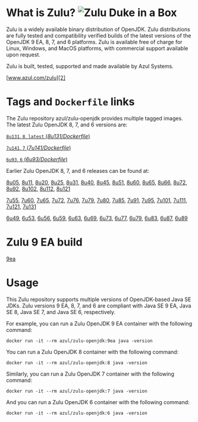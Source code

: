 What is Zulu? ![Zulu Duke in a Box][1]
======================================

Zulu is a widely available binary distribution of OpenJDK. Zulu distributions are fully tested and compatibility verified builds of the latest versions of the OpenJDK 9 EA, 8, 7, and 6 platforms. Zulu is available free of charge for Linux, Windows, and MacOS platforms, with commercial support available upon request.

Zulu is built, tested, supported and made available by Azul Systems.

[www.azul.com/zulu][2]

Tags and `Dockerfile` links
===========================

The Zulu repository azul/zulu-openjdk provides multiple tagged images. The latest Zulu OpenJDK 8, 7, and 6 versions are:

[`8u131`, `8`, `latest` (*8u131/Dockerfile*)][38]

[`7u141`, `7` (*7u141/Dockerfile*)][23]

[`6u93`, `6` (*6u93/Dockerfile*)][10]

Earlier Zulu OpenJDK 8, 7, and 6 releases can be found at:

[8u05][39], [8u11][40], [8u20][41], [8u25][42], [8u31][43], [8u40][44], [8u45][45], [8u51][46], [8u60][47], [8u65][48], [8u66][49], [8u72][50], [8u92][51], [8u102][52], [8u112][53], [8u121][54]

[7u55][24], [7u60][25], [7u65][26], [7u72][27], [7u76][28], [7u79][29], [7u80][30], [7u85][31], [7u91][32], [7u95][33], [7u101][34], [7u111][35], [7u121][36], [7u131][37]

[6u49][11], [6u53][12], [6u56][13], [6u59][14], [6u63][15], [6u69][16], [6u73][17], [6u77][18], [6u79][19], [6u83][20], [6u87][21], [6u89][22]

Zulu 9 EA build
===============

[9ea][55]

Usage
=====

This Zulu repository supports multiple versions of OpenJDK-based Java SE JDKs. Zulu versions 9 EA, 8, 7, and 6 are compliant with Java SE 9 EA, Java SE 8, Java SE 7, and Java SE 6, respectively.

For example, you can run a Zulu OpenJDK 9 EA container with the following command:

    docker run -it --rm azul/zulu-openjdk:9ea java -version

You can run a Zulu OpenJDK 8 container with the following command:

    docker run -it --rm azul/zulu-openjdk:8 java -version

Similarly, you can run a Zulu OpenJDK 7 container with the following command:

    docker run -it --rm azul/zulu-openjdk:7 java -version

And you can run a Zulu OpenJDK 6 container with the following command:

    docker run -it --rm azul/zulu-openjdk:6 java -version


  [1]: http://www.azulsystems.com/sites/default/files//ZuluDocker60.gif
  [2]: http://www.azul.com/zulu
  [10]: https://github.com/zulu-openjdk/zulu-openjdk/blob/master/6u93-6.16.0.1/Dockerfile
  [11]: https://github.com/zulu-openjdk/zulu-openjdk/blob/master/6u49-6.4.0.6/Dockerfile
  [12]: https://github.com/zulu-openjdk/zulu-openjdk/blob/master/6u53-6.5.0.2/Dockerfile
  [13]: https://github.com/zulu-openjdk/zulu-openjdk/blob/master/6u56-6.6.0.1/Dockerfile
  [14]: https://github.com/zulu-openjdk/zulu-openjdk/blob/master/6u59-6.7.0.2/Dockerfile
  [15]: https://github.com/zulu-openjdk/zulu-openjdk/blob/master/6u63-6.8.0.1/Dockerfile
  [16]: https://github.com/zulu-openjdk/zulu-openjdk/blob/master/6u69-6.9.0.3/Dockerfile
  [17]: https://github.com/zulu-openjdk/zulu-openjdk/blob/master/6u73-6.10.0.3/Dockerfile
  [18]: https://github.com/zulu-openjdk/zulu-openjdk/blob/master/6u77-6.11.0.2/Dockerfile
  [19]: https://github.com/zulu-openjdk/zulu-openjdk/blob/master/6u79-6.12.0.2/Dockerfile
  [20]: https://github.com/zulu-openjdk/zulu-openjdk/blob/master/6u83-6.13.0.3/Dockerfile
  [21]: https://github.com/zulu-openjdk/zulu-openjdk/blob/master/6u87-6.14.0.1/Dockerfile
  [22]: https://github.com/zulu-openjdk/zulu-openjdk/blob/master/6u89-6.15.0.1/Dockerfile
  [23]: https://github.com/zulu-openjdk/zulu-openjdk/blob/master/7u141-7.18.0.3/Dockerfile
  [24]: https://github.com/zulu-openjdk/zulu-openjdk/blob/master/7u55-7.4.0.5/Dockerfile
  [25]: https://github.com/zulu-openjdk/zulu-openjdk/blob/master/7u60-7.5.0.1/Dockerfile
  [26]: https://github.com/zulu-openjdk/zulu-openjdk/blob/master/7u65-7.6.0.1/Dockerfile
  [27]: https://github.com/zulu-openjdk/zulu-openjdk/blob/master/7u72-7.7.0.1/Dockerfile
  [28]: https://github.com/zulu-openjdk/zulu-openjdk/blob/master/7u76-7.8.0.3/Dockerfile
  [29]: https://github.com/zulu-openjdk/zulu-openjdk/blob/master/7u79-7.9.0.2/Dockerfile
  [30]: https://github.com/zulu-openjdk/zulu-openjdk/blob/master/7u80-7.10.0.1/Dockerfile
  [31]: https://github.com/zulu-openjdk/zulu-openjdk/blob/master/7u85-7.11.0.3/Dockerfile
  [32]: https://github.com/zulu-openjdk/zulu-openjdk/blob/master/7u91-7.12.0.3/Dockerfile
  [33]: https://github.com/zulu-openjdk/zulu-openjdk/blob/master/7u95-7.13.0.1/Dockerfile
  [34]: https://github.com/zulu-openjdk/zulu-openjdk/blob/master/7u101-7.14.0.5/Dockerfile
  [35]: https://github.com/zulu-openjdk/zulu-openjdk/blob/master/7u111-7.15.0.1/Dockerfile
  [36]: https://github.com/zulu-openjdk/zulu-openjdk/blob/master/7u121-7.16.0.1/Dockerfile
  [37]: https://github.com/zulu-openjdk/zulu-openjdk/blob/master/7u131-7.17.0.5/Dockerfile
  [38]: https://github.com/zulu-openjdk/zulu-openjdk/blob/master/8u131-8.21.0.1/Dockerfile
  [39]: https://github.com/zulu-openjdk/zulu-openjdk/blob/master/8u05-8.1.0.6/Dockerfile
  [40]: https://github.com/zulu-openjdk/zulu-openjdk/blob/master/8u11-8.2.0.1/Dockerfile
  [41]: https://github.com/zulu-openjdk/zulu-openjdk/blob/master/8u20-8.3.0.1/Dockerfile
  [42]: https://github.com/zulu-openjdk/zulu-openjdk/blob/master/8u25-8.4.0.1/Dockerfile
  [43]: https://github.com/zulu-openjdk/zulu-openjdk/blob/master/8u31-8.5.0.1/Dockerfile
  [44]: https://github.com/zulu-openjdk/zulu-openjdk/blob/master/8u40-8.6.0.1/Dockerfile
  [45]: https://github.com/zulu-openjdk/zulu-openjdk/blob/master/8u45-8.7.0.5/Dockerfile
  [46]: https://github.com/zulu-openjdk/zulu-openjdk/blob/master/8u51-8.8.0.3/Dockerfile
  [47]: https://github.com/zulu-openjdk/zulu-openjdk/blob/master/8u60-8.9.0.4/Dockerfile
  [48]: https://github.com/zulu-openjdk/zulu-openjdk/blob/master/8u65-8.10.0.1/Dockerfile
  [49]: https://github.com/zulu-openjdk/zulu-openjdk/blob/master/8u66-8.11.0.1/Dockerfile
  [50]: https://github.com/zulu-openjdk/zulu-openjdk/blob/master/8u72-8.13.0.5/Dockerfile
  [51]: https://github.com/zulu-openjdk/zulu-openjdk/blob/master/8u92-8.15.0.1/Dockerfile
  [52]: https://github.com/zulu-openjdk/zulu-openjdk/blob/master/8u102-8.17.0.3/Dockerfile
  [53]: https://github.com/zulu-openjdk/zulu-openjdk/blob/master/8u112-8.19.0.1/Dockerfile
  [54]: https://github.com/zulu-openjdk/zulu-openjdk/blob/master/8u121-8.20.0.5/Dockerfile
  [55]: https://github.com/zulu-openjdk/zulu-openjdk/blob/master/9-ea/Dockerfile
